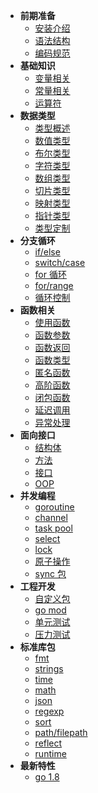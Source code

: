 - **前期准备**
  - [安装介绍](/前期准备/安装介绍.md)
  - [语法结构](/前期准备/语法结构.md)
  - [编码规范](/前期准备/编码规范.md)
- **基础知识**
  - [变量相关](/基础知识/变量相关.md)
  - [常量相关](/基础知识/常量相关.md)
  - [运算符](/基础知识/运算符.md)
- **数据类型**
  - [类型概述](/数据类型/类型概述.md)
  - [数值类型](/数据类型/数值类型.md)
  - [布尔类型](/数据类型/布尔类型.md)
  - [字符类型](/数据类型/字符类型.md)
  - [数组类型](/数据类型/数组类型.md)
  - [切片类型](/数据类型/切片类型.md)
  - [映射类型](/数据类型/映射类型.md)
  - [指针类型](/数据类型/指针类型.md)
  - [类型定制](/数据类型/类型定制.md)
- **分支循环**
  - [if/else](/分支循环/if_else.md)
  - [switch/case](/分支循环/switch_case.md)
  - [for 循环](/分支循环/for循环.md)
  - [for/range](/分支循环/for_range.md)
  - [循环控制](/分支循环/循环控制.md)
- **函数相关**
  - [使用函数](/函数相关/使用函数.md)
  - [函数参数](/函数相关/函数参数.md)
  - [函数返回](/函数相关/函数返回.md)
  - [函数类型](/函数相关/函数类型.md)
  - [匿名函数](/函数相关/匿名函数.md)
  - [高阶函数](/函数相关/高阶函数.md)
  - [闭包函数](/函数相关/闭包函数.md)
  - [延迟调用](/函数相关/延迟调用.md)
  - [异常处理](/函数相关/异常处理.md)
- **面向接口**
  - [结构体](/面向接口/结构体.md)
  - [方法](/面向接口/方法.md)
  - [接口](/面向接口/接口.md)
  - [OOP](/面向接口/OOP.md)
- **并发编程**
  - [goroutine](/并发编程/goroutine.md)
  - [channel](/并发编程/channel.md)
  - [task pool](/并发编程/task_pool.md)
  - [select](/并发编程/select.md)
  - [lock](/并发编程/lock.md)
  - [原子操作](/并发编程/原子操作.md)
  - [sync 包](/并发编程/sync包.md)
- **工程开发**
  - [自定义包](/工程开发/自定义包.md)
  - [go mod](/工程开发/go_mod.md)
  - [单元测试](/工程开发/单元测试.md)
  - [压力测试](/工程开发/压力测试.md)
- **标准库包**
  - [fmt](/标准库包/fmt.md)
  - [strings](/标准库包/strings.md)
  - [time](/标准库包/time.md)
  - [math](/标准库包/math.md)
  - [json](/标准库包/json.md)
  - [regexp](/标准库包/regexp.md)
  - [sort](/标准库包/sort.md)
  - [path/filepath](/path/filepath.md)
  - [reflect](/标准库包/reflect.md)
  - [runtime](/path/runtime.md)
- **最新特性**
  - [go 1.8](/最新特性/go_1.8.md)
